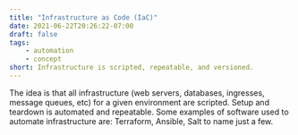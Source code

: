 ```yaml
---
title: "Infrastructure as Code (IaC)"
date: 2021-06-22T20:26:22-07:00
draft: false
tags:
    - automation
    - concept
short: Infrastructure is scripted, repeatable, and versioned.
---
```


The idea is that all infrastructure (web servers, databases, ingresses, message queues, etc) for a given environment are scripted. Setup and teardown is automated and repeatable. Some examples of software used to automate infrastructure are: Terraform, Ansible, Salt to name just a few.
